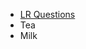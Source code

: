 <html>
<head></head>
<body>
	<ul>
	  <li><a href="https://ambarfulzele.github.io/RiyaJain/LRQuestion.html">LR Questions</a></li>
	  <li>Tea</li>
	  <li>Milk</li>
	</ul>
</body></html>
